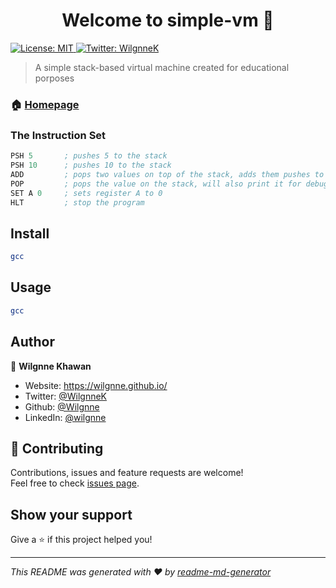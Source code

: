 <h1 align="center">Welcome to simple-vm 👋</h1>
<p>
  <a href="#" target="_blank">
    <img alt="License: MIT" src="https://img.shields.io/badge/License-MIT-yellow.svg" />
  </a>
  <a href="https://twitter.com/WilgnneK" target="_blank">
    <img alt="Twitter: WilgnneK" src="https://img.shields.io/twitter/follow/WilgnneK.svg?style=social" />
  </a>
</p>

> A simple stack-based virtual machine created for educational porposes

### 🏠 [Homepage](https://github.com/Wilgnne/simple-vm)

### The Instruction Set

```s
PSH 5       ; pushes 5 to the stack
PSH 10      ; pushes 10 to the stack
ADD         ; pops two values on top of the stack, adds them pushes to stack
POP         ; pops the value on the stack, will also print it for debugging
SET A 0     ; sets register A to 0
HLT         ; stop the program
```

## Install

```sh
gcc
```

## Usage

```sh
gcc
```

## Author

👤 **Wilgnne Khawan**

* Website: https://wilgnne.github.io/
* Twitter: [@WilgnneK](https://twitter.com/WilgnneK)
* Github: [@Wilgnne](https://github.com/Wilgnne)
* LinkedIn: [@wilgnne](https://linkedin.com/in/wilgnne)

## 🤝 Contributing

Contributions, issues and feature requests are welcome!<br />Feel free to check [issues page](https://github.com/Wilgnne/simple-vm/issues). 

## Show your support

Give a ⭐️ if this project helped you!

***
_This README was generated with ❤️ by [readme-md-generator](https://github.com/kefranabg/readme-md-generator)_

